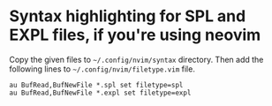 # Syntax highlighting for SPL and EXPL files, if you're using neovim

Copy the given files to `~/.config/nvim/syntax` directory. Then add the following lines to `~/.config/nvim/filetype.vim` file.

```vim
au BufRead,BufNewFile *.spl set filetype=spl
au BufRead,BufNewFile *.expl set filetype=expl
```
